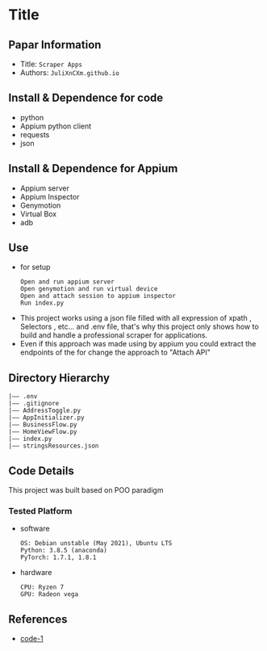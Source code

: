 Title
===
## Papar Information
- Title:  `Scraper Apps`
- Authors:  `JuliXnCXm.github.io`

## Install & Dependence for code
- python
- Appium python client
- requests
- json

## Install & Dependence for Appium
- Appium server
- Appium Inspector
- Genymotion
- Virtual Box
- adb 

## Use
- for setup
  ```
  Open and run appium server
  Open genymotion and run virtual device
  Open and attach session to appium inspector
  Run index.py
  ```
- This project works using a json file filled with all expression of xpath , Selectors , etc... and .env file, that's why this project only shows how to build and handle a professional scraper for applications. 
- Even if this approach was made using by appium you could extract the endpoints of the for change the approach to "Attach API"

## Directory Hierarchy
```
|—— .env
|—— .gitignore
|—— AddressToggle.py
|—— AppInitializer.py
|—— BusinessFlow.py
|—— HomeViewFlow.py
|—— index.py
|—— stringsResources.json
```
## Code Details

  This project was built based on POO paradigm 
### Tested Platform
- software
  ```
  OS: Debian unstable (May 2021), Ubuntu LTS
  Python: 3.8.5 (anaconda)
  PyTorch: 1.7.1, 1.8.1
  ```
- hardware
  ```
  CPU: Ryzen 7
  GPU: Radeon vega
  ```
## References
- [code-1](https://github.com/JuliXnCXm)
  